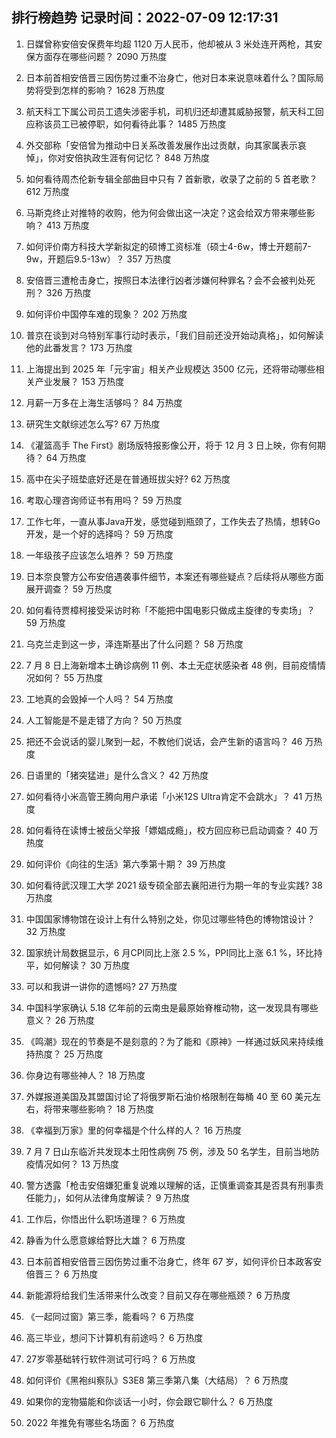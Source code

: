 
## 排行榜趋势 记录时间：2022-07-09 12:17:31
  
  1. 日媒曾称安倍安保费年均超 1120 万人民币，他却被从 3 米处连开两枪，其安保方面存在哪些问题？ 2090 万热度
    
  2. 日本前首相安倍晋三因伤势过重不治身亡，他对日本来说意味着什么？国际局势将受到怎样的影响？ 1628 万热度
    
  3. 航天科工下属公司员工遗失涉密手机，司机归还却遭其威胁报警，航天科工回应称该员工已被停职，如何看待此事？ 1485 万热度
    
  4. 外交部称「安倍曾为推动中日关系改善发展作出过贡献，向其家属表示哀悼」，你对安倍执政生涯有何记忆？ 848 万热度
    
  5. 如何看待周杰伦新专辑全部曲目中只有 7 首新歌，收录了之前的 5 首老歌？ 612 万热度
    
  6. 马斯克终止对推特的收购，他为何会做出这一决定？这会给双方带来哪些影响？ 413 万热度
    
  7. 如何评价南方科技大学新拟定的硕博工资标准（硕士4-6w，博士开题前7-9w，开题后9.5-13w）？ 357 万热度
    
  8. 安倍晋三遭枪击身亡，按照日本法律行凶者涉嫌何种罪名？会不会被判处死刑？ 326 万热度
    
  9. 如何评价中国停车难的现象？ 202 万热度
    
  10. 普京在谈到对乌特别军事行动时表示，「我们目前还没开始动真格」，如何解读他的此番发言？ 173 万热度
    
  11. 上海提出到 2025 年「元宇宙」相关产业规模达 3500 亿元，还将带动哪些相关产业发展？ 153 万热度
    
  12. 月薪一万多在上海生活够吗？ 84 万热度
    
  13. 研究生文献综述怎么写? 67 万热度
    
  14. 《灌篮高手 The First》剧场版特报影像公开，将于 12 月 3 日上映，你有何期待？ 64 万热度
    
  15. 高中在尖子班垫底好还是在普通班拔尖好? 62 万热度
    
  16. 考取心理咨询师证书有用吗？ 59 万热度
    
  17. 工作七年，一直从事Java开发，感觉碰到瓶颈了，工作失去了热情，想转Go开发，是一个好的选择吗？ 59 万热度
    
  18. 一年级孩子应该怎么培养？ 59 万热度
    
  19. 日本奈良警方公布安倍遇袭事件细节，本案还有哪些疑点？后续将从哪些方面展开调查？ 59 万热度
    
  20. 如何看待贾樟柯接受采访时称「不能把中国电影只做成主旋律的专卖场」？ 59 万热度
    
  21. 乌克兰走到这一步，泽连斯基出了什么问题？ 58 万热度
    
  22. 7 月 8 日上海新增本土确诊病例 11 例、本土无症状感染者 48 例，目前疫情情况如何？ 55 万热度
    
  23. 工地真的会毁掉一个人吗？ 54 万热度
    
  24. 人工智能是不是走错了方向？ 50 万热度
    
  25. 把还不会说话的婴儿聚到一起，不教他们说话，会产生新的语言吗？ 46 万热度
    
  26. 日语里的「猪突猛进」是什么含义？ 42 万热度
    
  27. 如何看待小米高管王腾向用户承诺「小米12S Ultra肯定不会跳水」？ 41 万热度
    
  28. 如何看待在读博士被岳父举报「嫖娼成瘾」，校方回应称已启动调查？ 40 万热度
    
  29. 如何评价《向往的生活》第六季第十期？ 39 万热度
    
  30. 如何看待武汉理工大学 2021 级专硕全部去襄阳进行为期一年的专业实践? 38 万热度
    
  31. 中国国家博物馆在设计上有什么特别之处，你见过哪些特色的博物馆设计？ 32 万热度
    
  32. 国家统计局数据显示，6 月CPI同比上涨 2.5 %，PPI同比上涨 6.1 %，环比持平，如何解读？ 30 万热度
    
  33. 可以和我讲一讲你的遗憾吗? 27 万热度
    
  34. 中国科学家确认 5.18 亿年前的云南虫是最原始脊椎动物，这一发现具有哪些意义？ 26 万热度
    
  35. 《鸣潮》现在的节奏是不是刻意的？为了能和《原神》一样通过妖风来持续维持热度？ 25 万热度
    
  36. 你身边有哪些神人？ 18 万热度
    
  37. 外媒报道美国及其盟国讨论了将俄罗斯石油价格限制在每桶 40 至 60 美元左右，将带来哪些影响？ 18 万热度
    
  38. 《幸福到万家》里的何幸福是个什么样的人？ 16 万热度
    
  39. 7 月 7 日山东临沂共发现本土阳性病例 75 例，涉及 50 名学生，目前当地防疫情况如何？ 13 万热度
    
  40. 警方透露「枪击安倍嫌犯重复说难以理解的话，正慎重调查其是否具有刑事责任能力」，如何从法律角度解读？ 9 万热度
    
  41. 工作后，你悟出什么职场道理？ 6 万热度
    
  42. 静香为什么愿意嫁给野比大雄？ 6 万热度
    
  43. 日本前首相安倍晋三因伤势过重不治身亡，终年 67 岁，如何评价日本政客安倍晋三？ 6 万热度
    
  44. 新能源将给我们生活带来什么改变？目前又存在哪些瓶颈？ 6 万热度
    
  45. 《一起同过窗》第三季，能看吗？ 6 万热度
    
  46. 高三毕业，想问下计算机有前途吗？ 6 万热度
    
  47. 27岁零基础转行软件测试可行吗？ 6 万热度
    
  48. 如何评价《黑袍纠察队》S3E8 第三季第八集（大结局）？ 6 万热度
    
  49. 如果你的宠物猫能和你谈话一小时，你会跟它聊什么？ 6 万热度
    
  50. 2022 年推免有哪些名场面？ 6 万热度
    